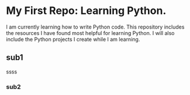 # My First Repo: Learning Python.
I am currently learning how to write Python code. This repository includes the resources I have found most helpful for learning Python. I will also include the Python projects I create while I am learning.

## sub1
ssss
### sub2
